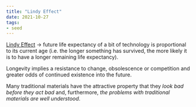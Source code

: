 ```yaml
---
title: "Lindy Effect"
date: 2021-10-27
tags:
- seed
---
```


[Lindy Effect](https://en.wikipedia.org/wiki/Lindy_effect) -> future life expectancy of a bit of technology is proportional to its current age (i.e. the longer something has survived, the more likely it is to have a longer remaining life expectancy).

Longevity implies a resistance to change, obsolescence or competition and greater odds of continued existence into the future.

Many traditional materials have the attractive property that they _look bad before they act bad_ and, furthermore, _the problems with traditional materials are well understood_.

